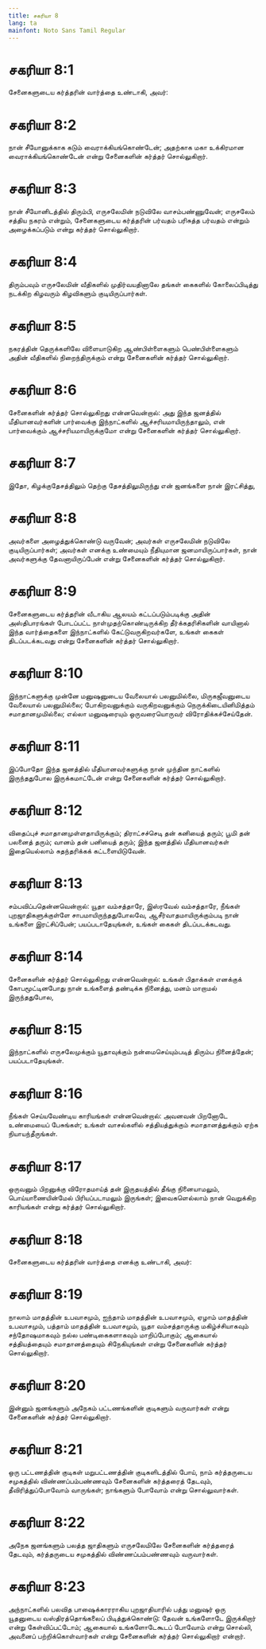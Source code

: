 ```yaml
---
title: சகரியா 8
lang: ta
mainfont: Noto Sans Tamil Regular
---
```


# சகரியா 8:1

சேனைகளுடைய கர்த்தரின் வார்த்தை உண்டாகி, அவர்:

# சகரியா 8:2

நான் சீயோனுக்காக கடும் வைராக்கியங்கொண்டேன்; அதற்காக மகா உக்கிரமான வைராக்கியங்கொண்டேன் என்று சேனைகளின் கர்த்தர் சொல்லுகிறார்.

# சகரியா 8:3

நான் சீயோனிடத்தில் திரும்பி, எருசலேமின் நடுவிலே வாசம்பண்ணுவேன்; எருசலேம் சத்திய நகரம் என்றும், சேனைகளுடைய கர்த்தரின் பர்வதம் பரிசுத்த பர்வதம் என்றும் அழைக்கப்படும் என்று கர்த்தர் சொல்லுகிறார்.

# சகரியா 8:4

திரும்பவும் எருசலேமின் வீதிகளில் முதிர்வயதினாலே தங்கள் கைகளில் கோலைப்பிடித்து நடக்கிற கிழவரும் கிழவிகளும் குடியிருப்பார்கள்.

# சகரியா 8:5

நகரத்தின் தெருக்களிலே விளையாடுகிற ஆண்பிள்ளைகளும் பெண்பிள்ளைகளும் அதின் வீதிகளில் நிறைந்திருக்கும் என்று சேனைகளின் கர்த்தர் சொல்லுகிறார்.

# சகரியா 8:6

சேனைகளின் கர்த்தர் சொல்லுகிறது என்னவென்றால்: அது இந்த ஜனத்தில் மீதியானவர்களின் பார்வைக்கு இந்நாட்களில் ஆச்சரியமாயிருந்தாலும், என் பார்வைக்கும் ஆச்சரியமாயிருக்குமோ என்று சேனைகளின் கர்த்தர் சொல்லுகிறார்.

# சகரியா 8:7

இதோ, கிழக்குதேசத்திலும் தெற்கு தேசத்திலுமிருந்து என் ஜனங்களை நான் இரட்சித்து,

# சகரியா 8:8

அவர்களை அழைத்துக்கொண்டு வருவேன்; அவர்கள் எருசலேமின் நடுவிலே குடியிருப்பார்கள்; அவர்கள் எனக்கு உண்மையும் நீதியுமான ஜனமாயிருப்பார்கள், நான் அவர்களுக்கு தேவனாயிருப்பேன் என்று சேனைகளின் கர்த்தர் சொல்லுகிறார்.

# சகரியா 8:9

சேனைகளுடைய கர்த்தரின் வீடாகிய ஆலயம் கட்டப்படும்படிக்கு அதின் அஸ்திபாரங்கள் போடப்பட்ட நாள்முதற்கொண்டிருக்கிற தீர்க்கதரிசிகளின் வாயினால் இந்த வார்த்தைகளை இந்நாட்களில் கேட்டுவருகிறவர்களே, உங்கள் கைகள் திடப்படக்கடவது என்று சேனைகளின் கர்த்தர் சொல்லுகிறார்.

# சகரியா 8:10

இந்நாட்களுக்கு முன்னே மனுஷனுடைய வேலையால் பலனுமில்லை, மிருகஜீவனுடைய வேலையால் பலனுமில்லை; போகிறவனுக்கும் வருகிறவனுக்கும் நெருக்கிடையினிமித்தம் சமாதானமுமில்லை; எல்லா மனுஷரையும் ஒருவரையொருவர் விரோதிக்கச்சேய்தேன்.

# சகரியா 8:11

இப்போதோ இந்த ஜனத்தில் மீதியானவர்களுக்கு நான் முந்தின நாட்களில் இருந்ததுபோல இருக்கமாட்டேன் என்று சேனைகளின் கர்த்தர் சொல்லுகிறார்.

# சகரியா 8:12

விதைப்புச் சமாதானமுள்ளதாயிருக்கும்; திராட்சச்செடி தன் கனியைத் தரும்; பூமி தன் பலனைத் தரும்; வானம் தன் பனியைத் தரும்; இந்த ஜனத்தில் மீதியானவர்கள் இதையெல்லாம் சுதந்தரிக்கக் கட்டளையிடுவேன்.

# சகரியா 8:13

சம்பவிப்பதென்னவென்றால்: யூதா வம்சத்தாரே, இஸ்ரவேல் வம்சத்தாரே, நீங்கள் புறஜாதிகளுக்குள்ளே சாபமாயிருந்ததுபோலவே, ஆசீர்வாதமாயிருக்கும்படி நான் உங்களை இரட்சிப்பேன்; பயப்படாதேயுங்கள், உங்கள் கைகள் திடப்படக்கடவது.

# சகரியா 8:14

சேனைகளின் கர்த்தர் சொல்லுகிறது என்னவென்றால்: உங்கள் பிதாக்கள் எனக்குக் கோபமூட்டினபோது நான் உங்களைத் தண்டிக்க நினைத்து, மனம் மாறாமல் இருந்ததுபோல,

# சகரியா 8:15

இந்நாட்களில் எருசலேமுக்கும் யூதாவுக்கும் நன்மைசெய்யும்படித் திரும்ப நினைத்தேன்; பயப்படாதேயுங்கள்.

# சகரியா 8:16

நீங்கள் செய்யவேண்டிய காரியங்கள் என்னவென்றால்: அவனவன் பிறனோடே உண்மையைப் பேசுங்கள்; உங்கள் வாசல்களில் சத்தியத்துக்கும் சமாதானத்துக்கும் ஏற்க நியாயந்தீருங்கள்.

# சகரியா 8:17

ஒருவனும் பிறனுக்கு விரோதமாய்த் தன் இருதயத்தில் தீங்கு நினையாமலும், பொய்யாணையின்மேல் பிரியப்படாமலும் இருங்கள்; இவைகளெல்லாம் நான் வெறுக்கிற காரியங்கள் என்று கர்த்தர் சொல்லுகிறார்.

# சகரியா 8:18

சேனைகளுடைய கர்த்தரின் வார்த்தை எனக்கு உண்டாகி, அவர்:

# சகரியா 8:19

நாலாம் மாதத்தின் உபவாசமும், ஐந்தாம் மாதத்தின் உபவாசமும், ஏழாம் மாதத்தின் உபவாசமும், பத்தாம் மாதத்தின் உபவாசமும், யூதா வம்சத்தாருக்கு மகிழ்ச்சியாகவும் சந்தோஷமாகவும் நல்ல பண்டிகைகளாகவும் மாறிப்போகும்; ஆகையால் சத்தியத்தையும் சமாதானத்தையும் சிநேகியுங்கள் என்று சேனைகளின் கர்த்தர் சொல்லுகிறார்.

# சகரியா 8:20

இன்னும் ஜனங்களும் அநேகம் பட்டணங்களின் குடிகளும் வருவார்கள் என்று சேனைகளின் கர்த்தர் சொல்லுகிறார்.

# சகரியா 8:21

ஒரு பட்டணத்தின் குடிகள் மறுபட்டணத்தின் குடிகளிடத்தில் போய், நாம் கர்த்தருடைய சமுகத்தில் விண்ணப்பம்பண்ணவும் சேனைகளின் கர்த்தரைத் தேடவும், தீவிரித்துப்போவோம் வாருங்கள்; நாங்களும் போவோம் என்று சொல்லுவார்கள்.

# சகரியா 8:22

அநேக ஜனங்களும் பலத்த ஜாதிகளும் எருசலேமிலே சேனைகளின் கர்த்தரைத் தேடவும், கர்த்தருடைய சமுகத்தில் விண்ணப்பம்பண்ணவும் வருவார்கள்.

# சகரியா 8:23

அந்நாட்களில் பலவித பாஷைக்காரராகிய புறஜாதியாரில் பத்து மனுஷர் ஒரு யூதனுடைய வஸ்திரத்தொங்கலைப் பிடித்துக்கொண்டு: தேவன் உங்களோடே இருக்கிறார் என்று கேள்விப்பட்டோம்; ஆகையால் உங்களோடேகூடப் போவோம் என்று சொல்லி, அவனைப் பற்றிக்கொள்வார்கள் என்று சேனைகளின் கர்த்தர் சொல்லுகிறார் என்றார்.

